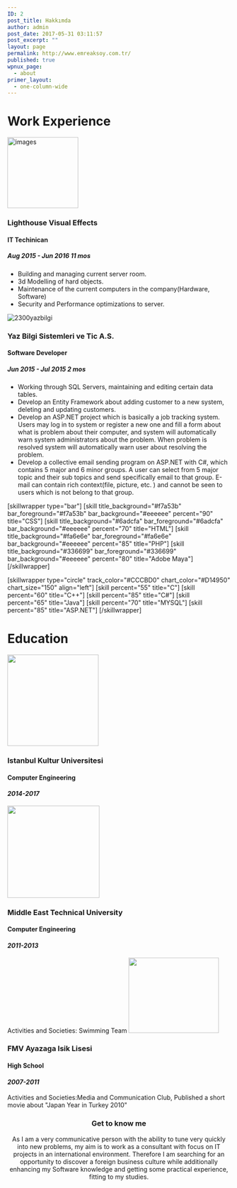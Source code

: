 ```yaml
---
ID: 2
post_title: Hakkımda
author: admin
post_date: 2017-05-31 03:11:57
post_excerpt: ""
layout: page
permalink: http://www.emreaksoy.com.tr/
published: true
wpnux_page:
  - about
primer_layout:
  - one-column-wide
---
```

<h1> Work Experience </h1>
<img class="" src="http://www.emreaksoy.com.tr/wp-content/uploads/2017/05/images.png" alt="images" width="160" height="160" />
<h3>Lighthouse Visual Effects</h3>
<h4>IT Techinican</h4>
<h5>Aug 2015 - Jun 2016 11 mos</h5>
<ul>
 	<li>Building and managing current server room.</li>
 	<li>3d Modelling of hard objects.</li>
 	<li>Maintenance of the current computers in the company(Hardware, Software)</li>
 	<li>Security and Performance optimizations to server.</li>
</ul>
<img src="http://www.emreaksoy.com.tr/wp-content/uploads/2017/05/2300yazbilgi.jpg" alt="2300yazbilgi" />
<h3>Yaz Bilgi Sistemleri ve Tic A.S.</h3>
<h4>Software Developer</h4>
<h5>Jun 2015 - Jul 2015 2 mos</h5>
<ul>
 	<li>Working through SQL Servers, maintaining and editing certain data tables.</li>
 	<li>Develop an Entity Framework about adding customer to a new system, deleting and updating customers.</li>
 	<li>Develop an ASP.NET project which is basically a job tracking system. Users may log in to system or register a new one and fill a form about what is problem about their computer, and system will automatically warn system administrators about the problem. When problem is resolved system will automatically warn user about resolving the problem.</li>
 	<li>Develop a collective email sending program on ASP.NET with C#, which contains 5 major and 6 minor groups. A user can select from 5 major topic and their sub topics and send specifically email to that group. E-mail can contain rich context(file, picture, etc. ) and cannot be seen to users which is not belong to that group.</li>
</ul>
[skillwrapper type="bar"]
[skill title_background="#f7a53b" bar_foreground="#f7a53b" bar_background="#eeeeee" percent="90" title="CSS"]
[skill title_background="#6adcfa" bar_foreground="#6adcfa" bar_background="#eeeeee" percent="70" title="HTML"]
[skill title_background="#fa6e6e" bar_foreground="#fa6e6e" bar_background="#eeeeee" percent="85" title="PHP"]
[skill title_background="#336699" bar_foreground="#336699" bar_background="#eeeeee" percent="80" title="Adobe Maya"]
[/skillwrapper]

[skillwrapper type="circle" track_color="#CCCBD0" chart_color="#D14950" chart_size="150" align="left"]
[skill percent="55" title="C"]
[skill percent="60" title="C++"]
[skill percent="85" title="C#"]
[skill percent="65" title="Java"]
[skill percent="70" title="MYSQL"]
[skill percent="85" title="ASP.NET"]
[/skillwrapper]
<h1 style="text-align: left;">Education</h1>
<img class="alignleft" src="http://www.emreaksoy.com.tr/wp-content/uploads/2017/05/istanbul_kultur_universitesi_logo.png" width="206" height="206" />
<h3>Istanbul Kultur Universitesi</h3>
<h4>Computer Engineering</h4>
<h4><em><strong>2014-2017</strong></em></h4>
<img class="alignleft" src="http://www.emreaksoy.com.tr/wp-content/uploads/2017/05/indir-1.png" width="208" height="208" />
<h3>Middle East Technical University</h3>
<h4>Computer Engineering</h4>
<h4><em><strong>2011-2013</strong></em></h4>
Activities and Societies: Swimming Team

<img class="alignleft" src="http://www.emreaksoy.com.tr/wp-content/uploads/2017/05/35_2_fmv.jpg" width="204" height="170" />
<h3>FMV Ayazaga Isik Lisesi</h3>
<h4>High School</h4>
<h4><em><strong>2007-2011</strong></em></h4>
Activities and Societies:Media and Communication Club, Published a short movie about "Japan Year in Turkey 2010"

<h3 style="text-align: center;">Get to know me</h3>
<p style="text-align: center;">As I am a very communicative person with the ability to tune very quickly into new problems, my aim is to work as a consultant with focus on IT projects in an international environment. Therefore I am searching for an opportunity to discover a foreign business culture while additionally enhancing my Software knowledge and getting some practical experience, fitting to my studies.</p>